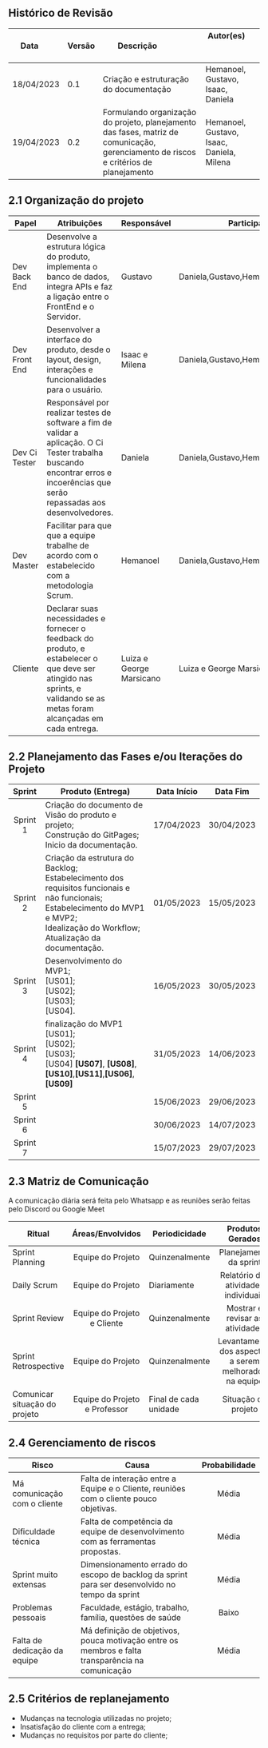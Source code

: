 ## Histórico de Revisão

| Data       | Versão | Descrição            | Autor(es)                                                   |
| ---------- | ------ | -------------------- | ------------------------------------------------------------ |
|18/04/2023 | 0.1 | Criação e estruturação do documentação | Hemanoel, Gustavo, Isaac, Daniela |
|19/04/2023 | 0.2 | Formulando organização do projeto, planejamento das fases, matriz de comunicação, gerenciamento de riscos e critérios de planejamento | Hemanoel, Gustavo, Isaac, Daniela, Milena|


## 2.1 Organização do projeto

| Papel         | Atribuições                                                  | Responsável        | Participantes                                                |
| ------------- | ------------------------------------------------------------ | ------------------ | ------------------------------------------------------------ |
| Dev Back End | Desenvolve a estrutura lógica do produto, implementa o banco de dados, integra APIs e faz a ligação entre o FrontEnd e o Servidor. | Gustavo | Daniela,Gustavo,Hemanoel,Isaac,Milena |
| Dev Front End | Desenvolver a interface do produto, desde o layout, design, interações e funcionalidades para o usuário. | Isaac e Milena | Daniela,Gustavo,Hemanoel,Isaac,Milena |
| Dev Ci Tester | Responsável por realizar testes de software a fim de validar a aplicação. O Ci Tester trabalha buscando encontrar erros e incoerências que serão repassadas aos desenvolvedores. | Daniela | Daniela,Gustavo,Hemanoel,Isaac,Milena |
| Dev Master | Facilitar para que que a equipe trabalhe de acordo com o estabelecido com a metodologia Scrum. | Hemanoel | Daniela,Gustavo,Hemanoel,Isaac,Milena |
| Cliente | Declarar suas necessidades e fornecer o feedback do produto, e estabelecer o que deve ser atingido nas sprints, e validando se as metas foram alcançadas em cada entrega. | Luiza e George Marsicano | Luiza e George Marsicano |

## 2.2 Planejamento das Fases e/ou Iterações do Projeto

| Sprint | Produto (Entrega) | Data Início | Data Fim |
| :------: | ---------------- | ----------- | -------- |
| Sprint 1 | Criação do documento de Visão do produto e projeto;<br>Construção do GitPages;<br>Inicio da documentação. | 17/04/2023 | 30/04/2023 |
| Sprint 2 | Criação da estrutura do Backlog;<br>Estabelecimento dos requisitos funcionais e não funcionais;<br> Estabelecimento do MVP1 e MVP2;<br>Idealização do Workflow;<br> Atualização da documentação.| 01/05/2023 | 15/05/2023 |
| Sprint 3 | Desenvolvimento do MVP1;<br>[US01];<br>[US02];<br>[US03];<br>[US04]. | 16/05/2023 | 30/05/2023 |
| Sprint 4 | finalização do MVP1 <br>[US01];<br>[US02];<br>[US03];<br>[US04] <b>[US07]</b>, <b>[US08]</b>,<b>[US10]</b>,<b>[US11]</b>,<b>[US06]</b>,<b>[US09]</b> | 31/05/2023 | 14/06/2023 |
| Sprint 5 |  | 15/06/2023 | 29/06/2023 |
| Sprint 6 |  | 30/06/2023 | 14/07/2023 |
| Sprint 7 |  | 15/07/2023 | 29/07/2023 |

## 2.3 Matriz de Comunicação  

A comunicação diária será feita pelo Whatsapp e as reuniões serão feitas pelo Discord ou Google Meet

| Ritual   | Áreas/Envolvidos | Periodicidade | Produtos Gerados
| ------------- |:-------------:| ------------- |:-------------:|
| Sprint Planning     | Equipe do Projeto     | Quinzenalmente      | Planejamento da sprint     |
| Daily Scrum  | Equipe do Projeto     | Diariamente      | Relatório das atividades individuais      |
| Sprint Review      | Equipe do Projeto e Cliente    | Quinzenalmente       | Mostrar e revisar as atividades     |
| Sprint Retrospective      | Equipe do Projeto     | Quinzenalmente       | Levantamento dos aspectos a serem melhorados na equipe     |
| Comunicar situação do projeto      | Equipe do Projeto e Professor| Final de cada unidade| Situação do projeto    |

## 2.4 Gerenciamento de riscos

| Risco | Causa | Probabilidade | 
| --------- | --------------- | :-------------: | 
| Má comunicação com o cliente | Falta de interação entre a Equipe e o Cliente, reuniões com o cliente pouco objetivas. | Média |
| Dificuldade técnica | Falta de competência da equipe de desenvolvimento com as ferramentas propostas. | Média |
| Sprint muito extensas | Dimensionamento errado do escopo de backlog da sprint para ser desenvolvido no tempo da sprint | Média |
| Problemas pessoais | Faculdade, estágio, trabalho, família, questões de saúde  | Baixo |
| Falta de dedicação da equipe | Má definição de objetivos, pouca motivação entre os membros e falta transparência na comunicação | Média | 

## 2.5 Critérios de replanejamento

* Mudanças na tecnologia utilizadas no projeto; 
* Insatisfação do cliente com a entrega;
* Mudanças no requisitos por parte do cliente;











